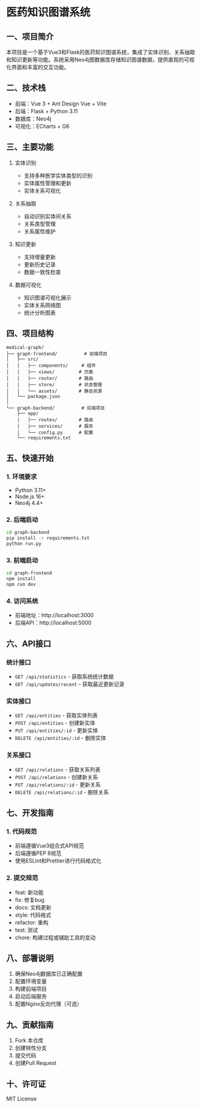 # 医药知识图谱系统

## 一、项目简介
本项目是一个基于Vue3和Flask的医药知识图谱系统，集成了实体识别、关系抽取和知识更新等功能。系统采用Neo4j图数据库存储知识图谱数据，提供直观的可视化界面和丰富的交互功能。

## 二、技术栈
- 前端：Vue 3 + Ant Design Vue + Vite
- 后端：Flask + Python 3.11
- 数据库：Neo4j
- 可视化：ECharts + G6

## 三、主要功能
1. 实体识别
   - 支持多种医学实体类型的识别
   - 实体属性管理和更新
   - 实体关系可视化

2. 关系抽取
   - 自动识别实体间关系
   - 关系类型管理
   - 关系属性维护

3. 知识更新
   - 支持增量更新
   - 更新历史记录
   - 数据一致性检查

4. 数据可视化
   - 知识图谱可视化展示
   - 实体关系网络图
   - 统计分析图表

## 四、项目结构
```
medical-graph/
├── graph-frontend/          # 前端项目
│   ├── src/
│   │   ├── components/     # 组件
│   │   ├── views/         # 页面
│   │   ├── router/        # 路由
│   │   ├── store/         # 状态管理
│   │   └── assets/        # 静态资源
│   └── package.json
│
└── graph-backend/          # 后端项目
    ├── app/
    │   ├── routes/        # 路由
    │   ├── services/      # 服务
    │   └── config.py      # 配置
    └── requirements.txt
```

## 五、快速开始

### 1. 环境要求
- Python 3.11+
- Node.js 16+
- Neo4j 4.4+

### 2. 后端启动
```bash
cd graph-backend
pip install -r requirements.txt
python run.py
```

### 3. 前端启动
```bash
cd graph-frontend
npm install
npm run dev
```

### 4. 访问系统
- 前端地址：http://localhost:3000
- 后端API：http://localhost:5000

## 六、API接口

### 统计接口
- `GET /api/statistics` - 获取系统统计数据
- `GET /api/updates/recent` - 获取最近更新记录

### 实体接口
- `GET /api/entities` - 获取实体列表
- `POST /api/entities` - 创建新实体
- `PUT /api/entities/:id` - 更新实体
- `DELETE /api/entities/:id` - 删除实体

### 关系接口
- `GET /api/relations` - 获取关系列表
- `POST /api/relations` - 创建新关系
- `PUT /api/relations/:id` - 更新关系
- `DELETE /api/relations/:id` - 删除关系

## 七、开发指南

### 1. 代码规范
- 前端遵循Vue3组合式API规范
- 后端遵循PEP 8规范
- 使用ESLint和Prettier进行代码格式化

### 2. 提交规范
- feat: 新功能
- fix: 修复bug
- docs: 文档更新
- style: 代码格式
- refactor: 重构
- test: 测试
- chore: 构建过程或辅助工具的变动

## 八、部署说明
1. 确保Neo4j数据库已正确配置
2. 配置环境变量
3. 构建前端项目
4. 启动后端服务
5. 配置Nginx反向代理（可选）

## 九、贡献指南
1. Fork 本仓库
2. 创建特性分支
3. 提交代码
4. 创建Pull Request

## 十、许可证
MIT License 